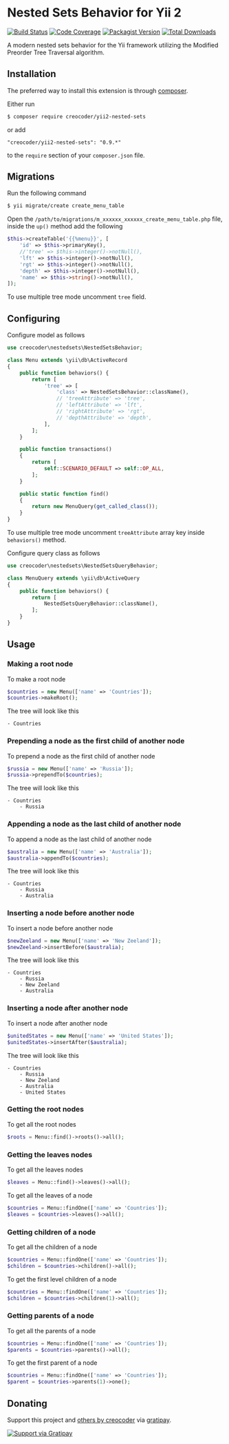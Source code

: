 # Nested Sets Behavior for Yii 2

[![Build Status](https://img.shields.io/travis/creocoder/yii2-nested-sets/master.svg?style=flat-square)](https://travis-ci.org/creocoder/yii2-nested-sets)
[![Code Coverage](https://img.shields.io/scrutinizer/coverage/g/creocoder/yii2-nested-sets/master.svg?style=flat-square)](https://scrutinizer-ci.com/g/creocoder/yii2-nested-sets/?branch=master)
[![Packagist Version](https://img.shields.io/packagist/v/creocoder/yii2-nested-sets.svg?style=flat-square)](https://packagist.org/packages/creocoder/yii2-nested-sets)
[![Total Downloads](https://img.shields.io/packagist/dt/creocoder/yii2-nested-sets.svg?style=flat-square)](https://packagist.org/packages/creocoder/yii2-nested-sets)

A modern nested sets behavior for the Yii framework utilizing the Modified Preorder Tree Traversal algorithm.

## Installation

The preferred way to install this extension is through [composer](http://getcomposer.org/download/).

Either run

```bash
$ composer require creocoder/yii2-nested-sets
```

or add

```
"creocoder/yii2-nested-sets": "0.9.*"
```

to the `require` section of your `composer.json` file.

## Migrations

Run the following command

```bash
$ yii migrate/create create_menu_table
```

Open the `/path/to/migrations/m_xxxxxx_xxxxxx_create_menu_table.php` file,
inside the `up()` method add the following

```php
$this->createTable('{{%menu}}', [
    'id' => $this->primaryKey(),
    //'tree' => $this->integer()->notNull(),
    'lft' => $this->integer()->notNull(),
    'rgt' => $this->integer()->notNull(),
    'depth' => $this->integer()->notNull(),
    'name' => $this->string()->notNull(),
]);
```

To use multiple tree mode uncomment `tree` field.

## Configuring

Configure model as follows

```php
use creocoder\nestedsets\NestedSetsBehavior;

class Menu extends \yii\db\ActiveRecord
{
    public function behaviors() {
        return [
            'tree' => [
                'class' => NestedSetsBehavior::className(),
                // 'treeAttribute' => 'tree',
                // 'leftAttribute' => 'lft',
                // 'rightAttribute' => 'rgt',
                // 'depthAttribute' => 'depth',
            ],
        ];
    }

    public function transactions()
    {
        return [
            self::SCENARIO_DEFAULT => self::OP_ALL,
        ];
    }

    public static function find()
    {
        return new MenuQuery(get_called_class());
    }
}
```

To use multiple tree mode uncomment `treeAttribute` array key inside `behaviors()` method.

Configure query class as follows

```php
use creocoder\nestedsets\NestedSetsQueryBehavior;

class MenuQuery extends \yii\db\ActiveQuery
{
    public function behaviors() {
        return [
            NestedSetsQueryBehavior::className(),
        ];
    }
}
```

## Usage

### Making a root node

To make a root node

```php
$countries = new Menu(['name' => 'Countries']);
$countries->makeRoot();
```

The tree will look like this

```
- Countries
```

### Prepending a node as the first child of another node

To prepend a node as the first child of another node

```php
$russia = new Menu(['name' => 'Russia']);
$russia->prependTo($countries);
```

The tree will look like this

```
- Countries
    - Russia
```

### Appending a node as the last child of another node

To append a node as the last child of another node

```php
$australia = new Menu(['name' => 'Australia']);
$australia->appendTo($countries);
```

The tree will look like this

```
- Countries
    - Russia
    - Australia
```

### Inserting a node before another node

To insert a node before another node

```php
$newZeeland = new Menu(['name' => 'New Zeeland']);
$newZeeland->insertBefore($australia);
```

The tree will look like this

```
- Countries
    - Russia
    - New Zeeland
    - Australia
```

### Inserting a node after another node

To insert a node after another node

```php
$unitedStates = new Menu(['name' => 'United States']);
$unitedStates->insertAfter($australia);
```

The tree will look like this
```
- Countries
    - Russia
    - New Zeeland
    - Australia
    - United States
```

### Getting the root nodes

To get all the root nodes

```php
$roots = Menu::find()->roots()->all();
```

### Getting the leaves nodes

To get all the leaves nodes

```php
$leaves = Menu::find()->leaves()->all();
```

To get all the leaves of a node

```php
$countries = Menu::findOne(['name' => 'Countries']);
$leaves = $countries->leaves()->all();
```

### Getting children of a node

To get all the children of a node

```php
$countries = Menu::findOne(['name' => 'Countries']);
$children = $countries->children()->all();
```

To get the first level children of a node

```php
$countries = Menu::findOne(['name' => 'Countries']);
$children = $countries->children(1)->all();
```

### Getting parents of a node

To get all the parents of a node

```php
$countries = Menu::findOne(['name' => 'Countries']);
$parents = $countries->parents()->all();
```

To get the first parent of a node

```php
$countries = Menu::findOne(['name' => 'Countries']);
$parent = $countries->parents(1)->one();
```

## Donating

Support this project and [others by creocoder](https://gratipay.com/creocoder/) via [gratipay](https://gratipay.com/creocoder/).

[![Support via Gratipay](https://cdn.rawgit.com/gratipay/gratipay-badge/2.3.0/dist/gratipay.svg)](https://gratipay.com/creocoder/)
